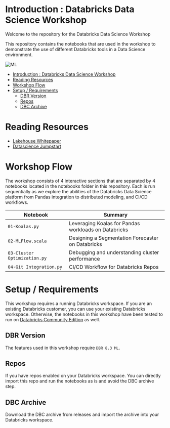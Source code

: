 # Introduction : Databricks Data Science Workshop

Welcome to the repository for the Databricks Data Science Workshop

This repository contains the notebooks that are used in the workshop to demonstrate the use of different Databricks tools in a Data Science environment.

![ML](https://databricks.com/wp-content/uploads/2021/05/data-foundation-for-the-full-ml-lifecycle-2.png)

- [Introduction : Databricks Data Science Workshop](#introduction--databricks-data-science-workshop)
- [Reading Resources](#reading-resources)
- [Workshop Flow](#workshop-flow)
- [Setup / Requirements](#setup--requirements)
  - [DBR Version](#dbr-version)
  - [Repos](#repos)
  - [DBC Archive](#dbc-archive)

# Reading Resources

* [Lakehouse Whitepaper](https://databricks.com/wp-content/uploads/2020/12/cidr_lakehouse.pdf)
* [Datascience Jumpstart](https://pages.databricks.com/Making-Machine-Learning-Simple.html)

# Workshop Flow

The workshop consists of 4 interactive sections that are separated by 4 notebooks located in the notebooks folder in this repository. Each is run sequentially as we explore the abilities of the Databricks Data Science platform from Pandas integration to distributed modeling, and CI/CD workflows.

|Notebook|Summary|
|--------|-------|
|`01-Koalas.py`|Leveraging Koalas for Pandas workloads on Databricks|
|`02-MLFlow.scala`|Designing a Segmentation Forecaster on Databricks|
|`03-Cluster Optimization.py`|Debugging and understanding cluster performance|
|`04-Git Integration.py`|CI/CD Workflow for Databricks Repos|

# Setup / Requirements

This workshop requires a running Databricks workspace. If you are an existing Databricks customer, you can use your existing Databricks workspace. Otherwise, the notebooks in this workshop have been tested to run on [Databricks Community Edition](https://databricks.com/product/faq/community-edition) as well.

## DBR Version

The features used in this workshop require `DBR 8.3 ML`.

## Repos

If you have repos enabled on your Databricks workspace. You can directly import this repo and run the notebooks as is and avoid the DBC archive step.

## DBC Archive

Download the DBC archive from releases and import the archive into your Databricks workspace.